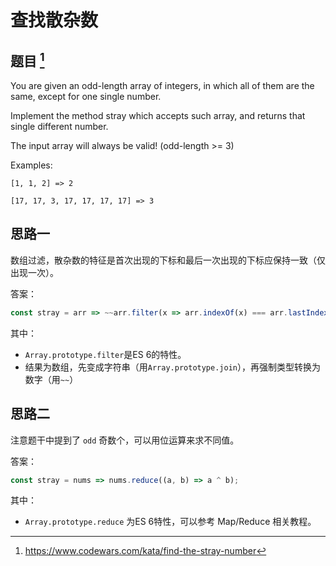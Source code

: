 # 查找散杂数

## 题目 [^1]

You are given an odd-length array of integers, in which all of them are the same, except for one single number.

Implement the method stray which accepts such array, and returns that single different number.

The input array will always be valid! (odd-length >= 3)

Examples:

```
[1, 1, 2] => 2

[17, 17, 3, 17, 17, 17, 17] => 3
```

[^1]: <https://www.codewars.com/kata/find-the-stray-number>

## 思路一

数组过滤，散杂数的特征是首次出现的下标和最后一次出现的下标应保持一致（仅出现一次）。

答案：

```js
const stray = arr => ~~arr.filter(x => arr.indexOf(x) === arr.lastIndexOf(x)).join('');
```

其中： 

* `Array.prototype.filter`是ES 6的特性。
* 结果为数组，先变成字符串（用`Array.prototype.join`），再强制类型转换为数字（用`~~`）

## 思路二

注意题干中提到了 `odd` 奇数个，可以用位运算来求不同值。

答案：

```js
const stray = nums => nums.reduce((a, b) => a ^ b);
```

其中：

* `Array.prototype.reduce` 为ES 6特性，可以参考 Map/Reduce 相关教程。
